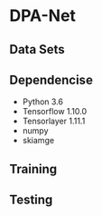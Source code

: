# DPA-Net
## Data Sets
## Dependencise
* Python 3.6
* Tensorflow 1.10.0
* Tensorlayer 1.11.1
* numpy
* skiamge
## Training
## Testing
